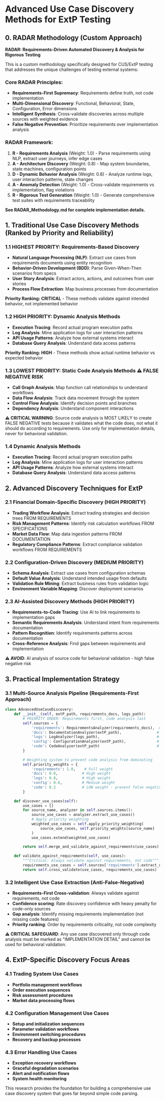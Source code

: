 # Advanced Use Case Discovery Methods for ExtP Testing

## 0. RADAR Methodology (Custom Approach)

**RADAR: Requirements-Driven Automated Discovery & Analysis for Rigorous Testing**

This is a custom methodology specifically designed for CUS/ExtP testing that addresses the unique challenges of testing external systems:

### Core RADAR Principles:
- **Requirements-First Supremacy**: Requirements define truth, not code implementation
- **Multi-Dimensional Discovery**: Functional, Behavioral, State, Configuration, Error dimensions
- **Intelligent Synthesis**: Cross-validate discoveries across multiple sources with weighted evidence
- **False Negative Prevention**: Prioritize requirements over implementation analysis

### RADAR Framework:
1. **R - Requirements Analysis** (Weight: 1.0) - Parse requirements using NLP, extract user journeys, infer edge cases
2. **A - Architecture Discovery** (Weight: 0.8) - Map system boundaries, state machines, configuration points
3. **D - Dynamic Behavior Analysis** (Weight: 0.8) - Analyze runtime logs, user interaction patterns, state changes
4. **A - Anomaly Detection** (Weight: 1.0) - Cross-validate requirements vs implementation, flag violations
5. **R - Rigorous Test Generation** (Weight: 1.0) - Generate comprehensive test suites with requirements traceability

**See RADAR_Methodology.md for complete implementation details.**

## 1. Traditional Use Case Discovery Methods (Ranked by Priority and Reliability)

### 1.1 HIGHEST PRIORITY: Requirements-Based Discovery
- **Natural Language Processing (NLP)**: Extract use cases from requirements documents using entity recognition
- **Behavior-Driven Development (BDD)**: Parse Given-When-Then scenarios from specs
- **User Story Analysis**: Extract actors, actions, and outcomes from user stories
- **Process Flow Extraction**: Map business processes from documentation

**Priority Ranking: CRITICAL** - These methods validate against intended behavior, not implemented behavior

### 1.2 HIGH PRIORITY: Dynamic Analysis Methods
- **Execution Tracing**: Record actual program execution paths
- **Log Analysis**: Mine application logs for user interaction patterns
- **API Usage Patterns**: Analyze how external systems interact
- **Database Query Analysis**: Understand data access patterns

**Priority Ranking: HIGH** - These methods show actual runtime behavior vs expected behavior

### 1.3 LOWEST PRIORITY: Static Code Analysis Methods ⚠️ **FALSE NEGATIVE RISK**
- **Call Graph Analysis**: Map function call relationships to understand workflows
- **Data Flow Analysis**: Track data movement through the system
- **Control Flow Analysis**: Identify decision points and branches
- **Dependency Analysis**: Understand component interactions

**⚠️ CRITICAL WARNING**: Source code analysis is MOST LIKELY to create FALSE NEGATIVE tests because it validates what the code does, not what it should do according to requirements. Use only for implementation details, never for behavioral validation.

### 1.4 Dynamic Analysis Methods
- **Execution Tracing**: Record actual program execution paths
- **Log Analysis**: Mine application logs for user interaction patterns
- **API Usage Patterns**: Analyze how external systems interact
- **Database Query Analysis**: Understand data access patterns

## 2. Advanced Discovery Techniques for ExtP

### 2.1 Financial Domain-Specific Discovery (HIGH PRIORITY)
- **Trading Workflow Analysis**: Extract trading strategies and decision trees FROM REQUIREMENTS
- **Risk Management Patterns**: Identify risk calculation workflows FROM SPECIFICATIONS
- **Market Data Flow**: Map data ingestion patterns FROM DOCUMENTATION
- **Regulatory Compliance Patterns**: Extract compliance validation workflows FROM REQUIREMENTS

### 2.2 Configuration-Driven Discovery (MEDIUM PRIORITY)
- **Schema Analysis**: Extract use cases from configuration schemas
- **Default Value Analysis**: Understand intended usage from defaults
- **Validation Rule Mining**: Extract business rules from validation logic
- **Environment Variable Mapping**: Discover deployment scenarios

### 2.3 AI-Assisted Discovery Methods (HIGH PRIORITY)
- **Requirements-to-Code Tracing**: Use AI to link requirements to implementation gaps
- **Semantic Requirements Analysis**: Understand intent from requirements documentation
- **Pattern Recognition**: Identify requirements patterns across documentation
- **Cross-Reference Analysis**: Find gaps between requirements and implementation

**⚠️ AVOID**: AI analysis of source code for behavioral validation - high false negative risk

## 3. Practical Implementation Strategy

### 3.1 Multi-Source Analysis Pipeline (Requirements-First Approach)
```python
class AdvancedUseCaseDiscovery:
    def __init__(self, extP_path, requirements_docs, logs_path):
        # PRIORITY ORDER: Requirements first, code analysis last
        self.sources = {
            'requirements': RequirementsAnalyzer(requirements_docs),  # HIGHEST PRIORITY
            'docs': DocumentationAnalyzer(extP_path),                # HIGH PRIORITY
            'logs': LogAnalyzer(logs_path),                          # HIGH PRIORITY
            'config': ConfigurationAnalyzer(extP_path),              # MEDIUM PRIORITY
            'code': CodeAnalyzer(extP_path)                          # LOWEST PRIORITY ⚠️
        }
        
        # Weighting system to prevent code analysis from dominating
        self.priority_weights = {
            'requirements': 1.0,    # Full weight
            'docs': 0.8,           # High weight
            'logs': 0.8,           # High weight
            'config': 0.6,         # Medium weight
            'code': 0.2            # LOW weight - prevent false negatives
        }
    
    def discover_use_cases(self):
        use_cases = []
        for source_name, analyzer in self.sources.items():
            source_use_cases = analyzer.extract_use_cases()
            # Apply priority weighting
            weighted_use_cases = self.apply_priority_weighting(
                source_use_cases, self.priority_weights[source_name]
            )
            use_cases.extend(weighted_use_cases)
        
        return self.merge_and_validate_against_requirements(use_cases)
    
    def validate_against_requirements(self, use_cases):
        """Critical: Always validate against requirements, not code"""
        requirements_use_cases = self.sources['requirements'].extract_use_cases()
        return self.cross_validate(use_cases, requirements_use_cases)
```

### 3.2 Intelligent Use Case Extraction (Anti-False-Negative)
- **Requirements-First Cross-validation**: Always validate against requirements, not code
- **Confidence scoring**: Rate discovery confidence with heavy penalty for code-only sources
- **Gap analysis**: Identify missing requirements implementation (not missing code features)
- **Priority ranking**: Order by requirements criticality, not code complexity

**⚠️ CRITICAL SAFEGUARD**: Any use case discovered only through code analysis must be marked as "IMPLEMENTATION DETAIL" and cannot be used for behavioral validation.

## 4. ExtP-Specific Discovery Focus Areas

### 4.1 Trading System Use Cases
- **Portfolio management workflows**
- **Order execution sequences**
- **Risk assessment procedures**
- **Market data processing flows**

### 4.2 Configuration Management Use Cases
- **Setup and initialization sequences**
- **Parameter validation workflows**
- **Environment switching procedures**
- **Recovery and backup processes**

### 4.3 Error Handling Use Cases
- **Exception recovery workflows**
- **Graceful degradation scenarios**
- **Alert and notification flows**
- **System health monitoring**

This research provides the foundation for building a comprehensive use case discovery system that goes far beyond simple code parsing.
